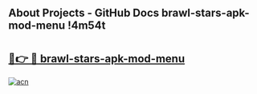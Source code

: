 ## About Projects - GitHub Docs brawl-stars-apk-mod-menu !4m54t

# <h2><a href="https://andorid.site?title=brawl-stars-apk-mod-menu&ref=19M">🔗👉 🔴 brawl-stars-apk-mod-menu</a></h2>

[![acn](https://github.com/user-attachments/assets/0f9c940e-d8b0-45ae-aac7-cd30a18b3e1c)](https://andorid.site?title=brawl-stars-apk-mod-menu&ref=19M)
